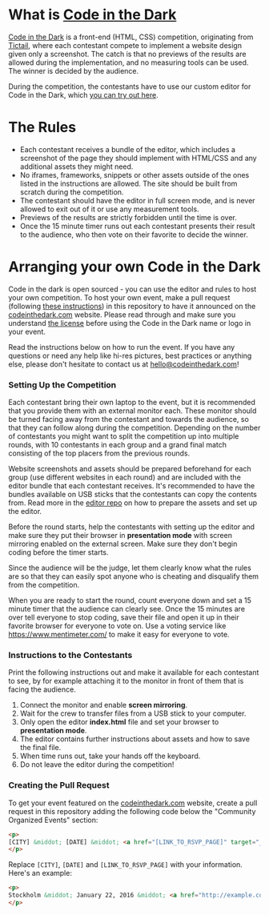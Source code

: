# What is [Code in the Dark](http://codeinthedark.com)
[Code in the Dark](http://codeinthedark.com) is a front-end (HTML, CSS) competition, originating from [Tictail](https://tictail.com), where each contestant compete to implement a website design given only a screenshot. The catch is that no previews of the results are allowed during the implementation, and no measuring tools can be used. The winner is decided by the audience.

During the competition, the contestants have to use our custom editor for Code in the Dark, which [you can try out here](http://codeinthedark.com/editor).

# The Rules
* Each contestant receives a bundle of the editor, which includes a screenshot of the page they should implement with HTML/CSS and any additional assets they might need.
* No iframes, frameworks, snippets or other assets outside of the ones listed in the instructions are allowed. The site should be built from scratch during the competition.
* The contestant should have the editor in full screen mode, and is never allowed to exit out of it or use any measurement tools.
* Previews of the results are strictly forbidden until the time is over.
* Once the 15 minute timer runs out each contestant presents their result to the audience, who then vote on their favorite to decide the winner.

# Arranging your own Code in the Dark
Code in the dark is open sourced - you can use the editor and rules to host your own competition. To host your own event, make a pull request (following [these instructions](https://github.com/codeinthedark/codeinthedark.github.io#creating-the-pull-request)) in this repository to have it announced on the [codeinthedark.com](http://codeinthedark.com) website. Please read through and make sure you understand [the license](https://github.com/codeinthedark/codeinthedark.github.io/blob/master/LICENSE) before using the Code in the Dark name or logo in your event.

Read the instructions below on how to run the event. If you have any questions or need any help like hi-res pictures, best practices or anything else, please don't hesitate to contact us at hello@codeinthedark.com!

### Setting Up the Competition
Each contestant bring their own laptop to the event, but it is recommended that you provide them with an external monitor each. These monitor should be turned facing away from the contestant and towards the audience, so that they can follow along during the competition. 
Depending on the number of contestants you might want to split the competition up into multiple rounds, with 10 contestants in each group and a grand final match consisting of the top placers from the previous rounds.

Website screenshots and assets should be prepared beforehand for each group (use different websites in each round) and are included with the editor bundle that each contestant receives. It's recommended to have the bundles available on USB sticks that the contestants can copy the contents from. Read more in the [editor repo](https://github.com/codeinthedark/editor) on how to prepare the assets and set up the editor.

Before the round starts, help the contestants with setting up the editor and make sure they put their browser in **presentation mode** with screen mirroring enabled on the external screen. Make sure they don't begin coding before the timer starts.

Since the audience will be the judge, let them clearly know what the rules are so that they can easily spot anyone who is cheating and disqualify them from the competition.

When you are ready to start the round, count everyone down and set a 15 minute timer that the audience can clearly see. Once the 15 minutes are over tell everyone to stop coding, save their file and open it up in their favorite browser for everyone to vote on. Use a voting service like https://www.mentimeter.com/ to make it easy for everyone to vote.

### Instructions to the Contestants
Print the following instructions out and make it available for each contestant to see, by for example attaching it to the monitor in front of them that is facing the audience.

1. Connect the monitor and enable **screen mirroring**.
1. Wait for the crew to transfer files from a USB stick to your computer.
1. Only open the editor **index.html** file and set your browser to **presentation mode**.
1. The editor contains further instructions about assets and how to save the final file.
1. When time runs out, take your hands off the keyboard.
1. Do not leave the editor during the competition!

### Creating the Pull Request
To get your event featured on the [codeinthedark.com](http://codeinthedark.com) website, create a pull request in this repository adding the following code below the "Community Organized Events" section:

```html
<p>
[CITY] &middot; [DATE] &middot; <a href="[LINK_TO_RSVP_PAGE]" target="_blank">RSVP</a>
</p>
```

Replace `[CITY]`, `[DATE]` and `[LINK_TO_RSVP_PAGE]` with your information. Here's an example:

```html
<p>
Stockholm &middot; January 22, 2016 &middot; <a href="http://example.com" target="_blank">RSVP</a>
</p>
```
